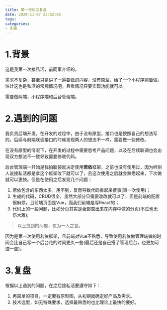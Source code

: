 ```yaml
---
title: 第一次私活复盘
date: 2024-11-07 23:53:03
tags:
categories: 
- 复盘
---
```


# 1.背景

这是我第一次接私活，前同事介绍的。

需求不复杂，甚至只是讲了一遍要做的内容，没有原型，给了一个小程序照着做。估计这也是私活的常规情况吧，且看情况只要实现功能就可以。

需要做两端，小程序端和后台管理端。

# 2.遇到的问题

我负责后端开发，在开发的过程中，由于没有原型，接口也是按照自己的想法写的。后续与前端联调接口的时候发现两人的想法不一样，需要做一些修改。

在没有原型的情况下，在开发的过程中需要思考产品问题，以及在后续联调也会出现双方想法不一致导致需要修改代码。

后台管理端一开始是我拍脑袋就决定使用**若依**框架，之前也没有使用过，因为听别人说接私活都是拿这个框架改下就可以了，且这次使用之后就会熟悉起来，下次做就可以更快。但是在使用之后发现几个问题：

1. 若依包含的东西太多，用不到，反而导致代码看起来费事(第一次使用)；
2. 生成的代码，CRUD很全，虽然大部分只需要改改就可以了，但是前端的配置很麻烦，且前端页面是Vue，而我们前端是写React的；
3. 代码上的一些问题，比如分页其实是全部查出来在内存中做的分页(不过也无伤大雅);

> 以上提到的问题，仅为一人之言。

因为是第一次使用若依框架，且前端对Vue不熟悉，导致使用若依做管理端做的时间会比自己写一个后台花的时间更久一些(最后还是自己搭了管理后台，也更加可控一些)。

# 3.复盘

根据以上遇到的问题，在之后接私活要遵守如下：

1. 再简单的项目，一定要有原型图，从初期就确定好产品及需求。
2. 技术选型，如无特殊要求，选择最熟悉的也比理论上最快的要好。
